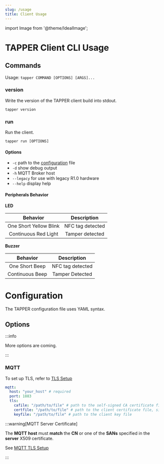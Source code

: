 ```yaml
---
slug: /usage
title: Client Usage
---
```


import Image from '@theme/IdealImage';

# TAPPER Client CLI Usage

## Commands

Usage: `tapper COMMAND [OPTIONS] [ARGS]...`

### version

Write the version of the TAPPER client build into stdout.

`tapper version`

### run

Run the client.

`tapper run [OPTIONS]`

#### Options

- `-c` path to the [configuration](#configuration) file
- `-d` show debug output
- `-h` MQTT Broker host
- `--legacy` for use with legacy R1.0 hardware
- `--help` display help

#### Peripherals Behavior

**LED**

|        Behavior        |   Description    |
| :--------------------: | :--------------: |
| One Short Yellow Blink | NFC tag detected |
|  Continuous Red Light  | Tamper detected  |

**Buzzer**

|    Behavior     |   Description    |
| :-------------: | :--------------: |
| One Short Beep  | NFC tag detected |
| Continuous Beep | Tamper Detected  |

# Configuration

The TAPPER configuration file uses YAML syntax.

## Options

:::info

More options are coming.

:::

### MQTT

To set up TLS, refer to [TLS Setup](tls-setup)

```yaml
mqtt:
  host: "your_host" # required
  port: 1883
  tls:
    cafile: "/path/to/file" # path to the self-signed CA certificate file
    certfile: "/path/to/file" # path to the client certificate file, signed by the CA
    keyfile: "/path/to/file" # path to the client key file
```

:::warning[MQTT Server Certificate]

The **MQTT host** must **match** the **CN** or one of the **SANs** specified in the **server** X509 certificate.

See [MQTT TLS Setup](tls-setup)

:::
